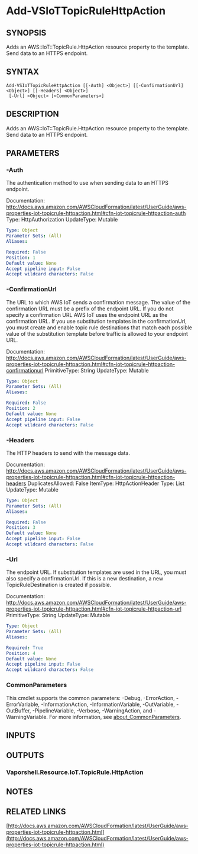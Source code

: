 # Add-VSIoTTopicRuleHttpAction

## SYNOPSIS
Adds an AWS::IoT::TopicRule.HttpAction resource property to the template.
Send data to an HTTPS endpoint.

## SYNTAX

```
Add-VSIoTTopicRuleHttpAction [[-Auth] <Object>] [[-ConfirmationUrl] <Object>] [[-Headers] <Object>]
 [-Url] <Object> [<CommonParameters>]
```

## DESCRIPTION
Adds an AWS::IoT::TopicRule.HttpAction resource property to the template.
Send data to an HTTPS endpoint.

## PARAMETERS

### -Auth
The authentication method to use when sending data to an HTTPS endpoint.

Documentation: http://docs.aws.amazon.com/AWSCloudFormation/latest/UserGuide/aws-properties-iot-topicrule-httpaction.html#cfn-iot-topicrule-httpaction-auth
Type: HttpAuthorization
UpdateType: Mutable

```yaml
Type: Object
Parameter Sets: (All)
Aliases:

Required: False
Position: 1
Default value: None
Accept pipeline input: False
Accept wildcard characters: False
```

### -ConfirmationUrl
The URL to which AWS IoT sends a confirmation message.
The value of the confirmation URL must be a prefix of the endpoint URL.
If you do not specify a confirmation URL AWS IoT uses the endpoint URL as the confirmation URL.
If you use substitution templates in the confirmationUrl, you must create and enable topic rule destinations that match each possible value of the substitution template before traffic is allowed to your endpoint URL.

Documentation: http://docs.aws.amazon.com/AWSCloudFormation/latest/UserGuide/aws-properties-iot-topicrule-httpaction.html#cfn-iot-topicrule-httpaction-confirmationurl
PrimitiveType: String
UpdateType: Mutable

```yaml
Type: Object
Parameter Sets: (All)
Aliases:

Required: False
Position: 2
Default value: None
Accept pipeline input: False
Accept wildcard characters: False
```

### -Headers
The HTTP headers to send with the message data.

Documentation: http://docs.aws.amazon.com/AWSCloudFormation/latest/UserGuide/aws-properties-iot-topicrule-httpaction.html#cfn-iot-topicrule-httpaction-headers
DuplicatesAllowed: False
ItemType: HttpActionHeader
Type: List
UpdateType: Mutable

```yaml
Type: Object
Parameter Sets: (All)
Aliases:

Required: False
Position: 3
Default value: None
Accept pipeline input: False
Accept wildcard characters: False
```

### -Url
The endpoint URL.
If substitution templates are used in the URL, you must also specify a confirmationUrl.
If this is a new destination, a new TopicRuleDestination is created if possible.

Documentation: http://docs.aws.amazon.com/AWSCloudFormation/latest/UserGuide/aws-properties-iot-topicrule-httpaction.html#cfn-iot-topicrule-httpaction-url
PrimitiveType: String
UpdateType: Mutable

```yaml
Type: Object
Parameter Sets: (All)
Aliases:

Required: True
Position: 4
Default value: None
Accept pipeline input: False
Accept wildcard characters: False
```

### CommonParameters
This cmdlet supports the common parameters: -Debug, -ErrorAction, -ErrorVariable, -InformationAction, -InformationVariable, -OutVariable, -OutBuffer, -PipelineVariable, -Verbose, -WarningAction, and -WarningVariable. For more information, see [about_CommonParameters](http://go.microsoft.com/fwlink/?LinkID=113216).

## INPUTS

## OUTPUTS

### Vaporshell.Resource.IoT.TopicRule.HttpAction
## NOTES

## RELATED LINKS

[http://docs.aws.amazon.com/AWSCloudFormation/latest/UserGuide/aws-properties-iot-topicrule-httpaction.html](http://docs.aws.amazon.com/AWSCloudFormation/latest/UserGuide/aws-properties-iot-topicrule-httpaction.html)


